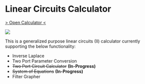 # Linear Circuits Calculator

[> Open Calculator <](https://colab.research.google.com/github/kiva-mccr/Linear-Circuits-2-Calculator/blob/main/Linear-Circuits-2-Calculator.ipynb)

![]([https://s18955.pcdn.co/wp-content/uploads/2018/02/github.png](https://colab.research.google.com/github/kiva-mccr/Linear-Circuits-2-Calculator/blob/main/Linear-Circuits-2-Calculator.ipynb#scrollTo=wJg5Fb71Q_mo))

This is a generalized purpose linear circuits (II) calculator currently supporting the below functionality:
- Inverse Laplace
- Two Port Parameter Conversion
- ~~Two Port Circuit Calculator~~ **(In-Progress)**
- ~~System of Equations~~ **(In-Progress)**
- Filter Grapher

